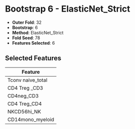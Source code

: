 # Bootstrap 6 - ElasticNet_Strict

- **Outer Fold**: 32
- **Bootstrap**: 6
- **Method**: ElasticNet_Strict
- **Fold Seed**: 78
- **Features Selected**: 6

## Selected Features

| Feature |
|---------|
| Tconv naive_total |
| CD4 Treg _CD3 |
| CD4neg_CD3 |
| CD4 Treg_CD4 |
| NKCD56hi_NK |
| CD14mono_myeloid |
